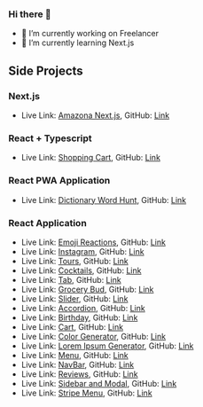 ### Hi there 👋

<!--
**AmanSilawat/amansilawat** is a ✨ _special_ ✨ repository because its `README.md` (this file) appears on your GitHub profile.

Here are some ideas to get you started:
-->

- 🔭 I’m currently working on Freelancer
- 🌱 I’m currently learning Next.js
<!-- - 👯 I’m looking to collaborate on ...
- 🤔 I’m looking for help with ...
- 💬 Ask me about ...
- 📫 How to reach me: ...
- 😄 Pronouns: ...
- ⚡ Fun fact: ...
-->

## Side Projects
### Next.js
- Live Link: [Amazona Next.js](https://amazona-next-js.vercel.app/), GitHub: [Link](https://github.com/AmanSilawat/Amazona--Next.js)


### React + Typescript
- Live Link: [Shopping Cart](https://shopping-cart-type-script-react.vercel.app/), GitHub: [Link](https://github.com/AmanSilawat/Shopping-Cart--TypeScript-React)

### React PWA Application
- Live Link: [Dictionary Word Hunt](https://dictionary-word-hunt-react.netlify.app/), GitHub: [Link](https://github.com/AmanSilawat/Dictionary-Word-Hunt--React)

### React Application

- Live Link: [Emoji Reactions](https://reactions-react.vercel.app/), GitHub: [Link](https://github.com/AmanSilawat/Reactions--React)
- Live Link: [Instagram](https://instagram-react-chi.vercel.app/), GitHub: [Link](https://github.com/AmanSilawat/Instagram--React)
- Live Link: [Tours](https://tours-react-012.netlify.app/), GitHub: [Link](https://github.com/AmanSilawat/tours--react)
- Live Link: [Cocktails](https://cocktails-react-012.netlify.app), GitHub: [Link](https://github.com/AmanSilawat/Cocktails--React)
- Live Link: [Tab](https://tab-react-012.netlify.app), GitHub: [Link](https://github.com/AmanSilawat/Tabs--React)
- Live Link: [Grocery Bud](https://grocery-bud-react-012.netlify.app), GitHub: [Link](https://github.com/AmanSilawat/Grocery--Bud--React)
- Live Link: [Slider](https://slider-react-012.netlify.app), GitHub: [Link](https://github.com/AmanSilawat/Slider--React)
- Live Link: [Accordion](https://accordion-react-012.netlify.app), GitHub: [Link](https://github.com/AmanSilawat/Accordion--React)
- Live Link: [Birthday](https://birthday-react-012.netlify.app), GitHub: [Link](https://github.com/AmanSilawat/birthday-reminder--react)
- Live Link: [Cart](https://cart-react-012.netlify.app), GitHub: [Link](https://github.com/AmanSilawat/Cart--React)
- Live Link: [Color Generator](https://color-generator-react-012.netlify.app), GitHub: [Link](https://github.com/AmanSilawat/Color-Generator--React)
- Live Link: [Lorem Ipsum Generator](https://lorem-ipsum-react-012.netlify.app), GitHub: [Link](https://github.com/AmanSilawat/Lorem-Ipsum--React)
- Live Link: [Menu](https://menu-react-012.netlify.app), GitHub: [Link](https://github.com/AmanSilawat/Menu--React)
- Live Link: [NavBar](https://navbar-react-012.netlify.app), GitHub: [Link](https://github.com/AmanSilawat/Navbar--React)
- Live Link: [Reviews](https://reviews-react-012.netlify.app/), GitHub: [Link](https://github.com/AmanSilawat/Reviews--React)
- Live Link: [Sidebar and Modal](https://sidebar-and-modal-react.netlify.app), GitHub: [Link](https://github.com/AmanSilawat/Sidebar-and-Modal--React)
- Live Link: [Stripe Menu](https://stripe-menu-react-012.netlify.app), GitHub: [Link](https://github.com/AmanSilawat/Stripe-Menu--React)
